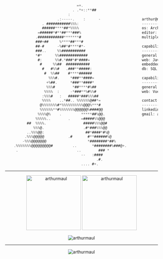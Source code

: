 ```go
                                 =+.
                               . .*+::**##
                             :
                        .:-----.    :      -                   arthur@maulii
                 . ###########%%%:                             ------------------------
                 ######****##*%%%%                             os: Arch Linux
               =######*#**##***###%                            editor: Helix, Vim, Neovim
              .############*******#                            multiplexer: TMUX, Zellij
              ###+##     %****##***#
              ##-#      -%##*#****#*-                          capability(stable):
              ###..     %%###########                          ------------------------
              *#*      %%#############                         general: Python, Golang
               #:      %%#.*###*#*####=                        web: Javascrip, HTML, CSS, Node
                #     %%##  ###########                        embedded: C, C++
                 #   #%%#   .###**#####:                       db: SQL, Postgres, Mysql
                  #  %%##    #****######
                    %%%#.     *###**####=                      capability(beta):
                   +%##.      *###**####*                      ------------------------
                   %%%#        *##****#%##                     general: Nim
                  %%%%  :     -*###**%#%%#                     web: Vue, React
                 :%%%#   :   #####*###%%%##
                 %%%%    ..*##.. %%%%%%@##*=                   contact(0800..1400CST):
                @%%%%%%%#*%%%%%%%%%%@@@%***#                   ------------------------
                %%%%%%**#%%%%%%%@@@@@@%####@@                  linkedin: arthur-maul
               %%%%@%    .         *****##%@@.                 gmail: arthurmiiengineering@gmail.com
              %%%%%..        .     =#####%%@@@
          ##  %%%%.                 #####%%%@@#
             %%%@.                  .#*###%%%@@
          ..%%%@@:                   ##*####*#%@
         .%%%@@@@@           .#       #**######%@
        -%%%@@@@@@@                   *########*##%
    .%%%%%%%@@@@@@@@@#         ..       *########%###@+.
     .                           ..        ### *
                                   --   :####
                                          .#.
                                   .... #+.
```

---

<div align="center">
  <a>
    <img height="180em" src="https://github-readme-stats.vercel.app/api/top-langs?username=arthurmaul&show_icons=true&locale=en&layout=compact&theme=dark" alt="arthurmaul"/>
    <img height="180em" src="https://github-readme-stats.vercel.app/api?username=arthurmaul&show_icons=true&locale=en&layout=compact&theme=dark" alt="arthurmaul"/>
  </a>
</div>
<p align="center">
  <a>
    <img src="https://github-readme-streak-stats.herokuapp.com/?user=arthurmaul&&theme=dark" alt="arthurmaul" />
  </a>
</p>

---

<p align="center">
  <a>
    <img src="https://quotes-github-readme.vercel.app/api?type=horizontal&theme=dark" alt="arthurmaul" />
  </a>
</p>

